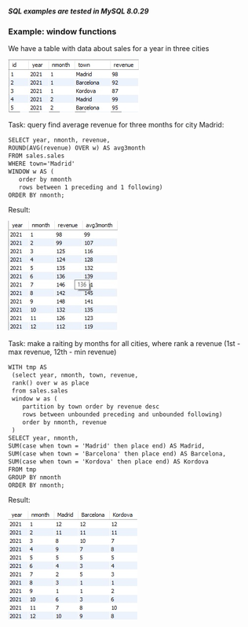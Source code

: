 ##### SQL examples are tested in MySQL 8.0.29

### Example: window functions

We have a table with data about sales for a year in three cities

![table sales](https://github.com/ViktorKorolko/data-branch/blob/mysql/img/sales.jpg)

Task: query find average revenue for three months for city Madrid:
  ```
  SELECT year, nmonth, revenue, 
  ROUND(AVG(revenue) OVER w) AS avg3month 
  FROM sales.sales
  WHERE town='Madrid'
  WINDOW w AS (
     order by nmonth
     rows between 1 preceding and 1 following)
  ORDER BY nmonth;
  ```
  Result:
  
  ![Result](https://github.com/ViktorKorolko/data-branch/blob/mysql/img/avg3month.jpg)
  
  Task: make a raiting by months for all cities, where rank a revenue (1st - max revenue, 12th - min revenue)
  ```
  WITH tmp AS 
   (select year, nmonth, town, revenue,
   rank() over w as place
   from sales.sales
   window w as (
      partition by town order by revenue desc
      rows between unbounded preceding and unbounded following)
      order by nmonth, revenue
   )
SELECT year, nmonth,
SUM(case when town = 'Madrid' then place end) AS Madrid,
SUM(case when town = 'Barcelona' then place end) AS Barcelona,
SUM(case when town = 'Kordova' then place end) AS Kordova
FROM tmp
GROUP BY nmonth 
ORDER BY nmonth;
  ```
  Result:
  
  ![](https://github.com/ViktorKorolko/data-branch/blob/mysql/img/rankcities.jpg)
